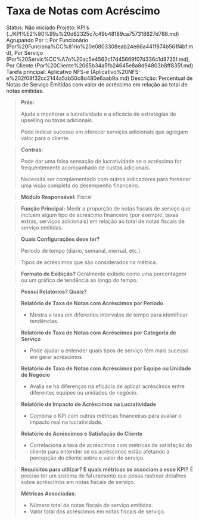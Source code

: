# Taxa de Notas com Acréscimo

Status: Não iniciado
Projeto: KPI’s (../KPI%E2%80%99s%20d82325c7c49b48189ca757318627d788.md)
Agrupando Por :: Por Funcionário (Por%20Funciona%CC%81rio%20e0803308eab24e66a441f874b561f4bf.md), Por Serviço (Por%20Servic%CC%A7o%20ac5e4562c17d45669f07d336c1d8735f.md), Por Cliente (Por%20Cliente%2065b34a5fb24645e8a8d94803b8ff835f.md)
Tarefa principal: Aplicativo NFS-e (Aplicativo%20NFS-e%202f08f32cc2144a5ab50c8d480e6aab9a.md)
Descrição: Percentual de Notas de Serviço Emitidas com valor de acréscimo em relação ao total de notas emitidas.

> **Prós:**
> 
> 
> Ajuda a monitorar a lucratividade e a eficácia de estratégias de upselling ou taxas adicionais.
> 
> Pode indicar sucesso em oferecer serviços adicionais que agregam valor para o cliente.
> 

> **Contras:**
> 
> 
> Pode dar uma falsa sensação de lucratividade se o acréscimo for frequentemente acompanhado de custos adicionais.
> 
> Necessita ser complementado com outros indicadores para fornecer uma visão completa do desempenho financeiro.
> 

> **Módulo Responsável:**
Fiscal
> 

> **Função Principal:**
Medir a proporção de notas fiscais de serviço que incluem algum tipo de acréscimo financeiro (por exemplo, taxas extras, serviços adicionais) em relação ao total de notas fiscais de serviço emitidas.
> 

> **Quais Configurações deve ter?**
> 
> 
> Período de tempo (diário, semanal, mensal, etc.)
> 
> Tipos de acréscimos que são considerados na métrica.
> 

> **Formato de Exibição?**
Geralmente exibido como uma porcentagem ou um gráfico de tendência ao longo do tempo.
> 

> **Possuí Relatórios? Quais?**
> 
> 
> **Relatório de Taxa de Notas com Acréscimos por Período**
> 
> - Mostra a taxa em diferentes intervalos de tempo para identificar tendências.
> 
> **Relatório de Taxa de Notas com Acréscimos por Categoria de Serviço**
> 
> - Pode ajudar a entender quais tipos de serviço têm mais sucesso em gerar acréscimos
> 
> **Relatório de Taxa de Notas com Acréscimos por Equipe ou Unidade de Negócio**
> 
> - Avalia se há diferenças na eficácia de aplicar acréscimos entre diferentes equipes ou unidades de negócio.
> 
> **Relatório de Impacto de Acréscimos na Lucratividade**
> 
> - Combina o KPI com outras métricas financeiras para avaliar o impacto real na lucratividade.
> 
> **Relatório de Acréscimos e Satisfação do Cliente**
> 
> - Correlaciona a taxa de acréscimos com métricas de satisfação do cliente para entender se os acréscimos estão afetando a percepção do cliente sobre o valor do serviço.

> **Requisitos para utilizar? E quais métricas se associam a esse KPI?**
É preciso ter um sistema de faturamento que possa rastrear detalhes sobre acréscimos em notas fiscais de serviço.
> 
> 
> **Métricas Associadas**:
> 
> - Número total de notas fiscais de serviço emitidas.
> - Valor total dos acréscimos em notas fiscais de serviço.